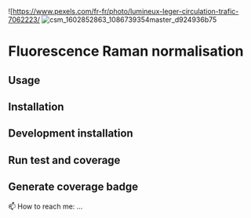 ![https://www.pexels.com/fr-fr/photo/lumineux-leger-circulation-trafic-7062223/
![csm_1602852863_1086739354master_d924936b75](https://github.com/eilaroc32/eilaroc32/assets/160879372/ab6b120c-74bb-4010-80e7-b83cc933e687)

# Fluorescence Raman normalisation
## Usage
## Installation
## Development installation
## Run test and coverage
## Generate coverage badge
📫 How to reach me: ...
